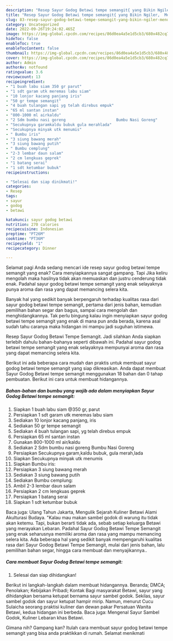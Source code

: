 ```yaml
---
description: "Resep Sayur Godog Betawi tempe semangit{ yang Bikin Ngiler,  Menu Buat lebaran"
title: "Resep Sayur Godog Betawi tempe semangit{ yang Bikin Ngiler,  Menu Buat lebaran"
slug: 83-resep-sayur-godog-betawi-tempe-semangit-yang-bikin-ngiler-menu-buat-lebaran
category: Uncategorized
date: 2022-09-26T19:24:02.465Z
image: https://img-global.cpcdn.com/recipes/86d0ea4a5e1d5cb3/680x482cq70/sayur-godog-betawi-tempe-semangit-foto-resep-utama.jpg
hideToc: false
enableToc: true
enableTocContent: false
thumbnail: https://img-global.cpcdn.com/recipes/86d0ea4a5e1d5cb3/680x482cq70/sayur-godog-betawi-tempe-semangit-foto-resep-utama.jpg
cover: https://img-global.cpcdn.com/recipes/86d0ea4a5e1d5cb3/680x482cq70/sayur-godog-betawi-tempe-semangit-foto-resep-utama.jpg
author: Admin
authorAv: notfound
ratingvalue: 3.6
reviewcount: 13
recipeingredient:
- "1 buah labu siam 350 gr parut"
- "1 sdt garam utk meremas labu siam"
- "10 lonjor kacang panjang iris"
- "50 gr tempe semangit"
- "4 buah tulangan sapi yg telah direbus empuk"
- "65 ml santan instan"
- "800-1000 ml airkaldu"
- "2 Sdm bumbu nasi goreng                      Bumbu Nasi Goreng"
- "Secukupnya garamkaldu bubuk gula merahlada"
- "Secukupnya minyak utk menumis"
- " Bumbu iris"
- "3 siung bawang merah"
- "3 siung bawang putih"
- " Bumbu cemplung"
- "2-3 lembar daun salam"
- "2 cm lengkuas geprek"
- "1 batang serai"
- "1 sdt ketumbar bubuk"
recipeinstructions:

- "Selesai dan siap dinikmati!"
categories:
- Resep
tags:
- sayur
- godog
- betawi

katakunci: sayur godog betawi 
nutrition: 270 calories
recipecuisine: Indonesian
preptime: "PT26M"
cooktime: "PT36M"
recipeyield: "1"
recipecategory: Dinner

---
```



Selamat pagi Anda sedang mencari ide resep sayur godog betawi tempe semangit yang enak? Cara menyiapkannya sangat gampang. Tapi Jika keliru mengolah maka hasilnya tidak akan memuaskan dan justru cenderung tidak enak. Padahal sayur godog betawi tempe semangit yang enak selayaknya punya aroma dan rasa yang dapat memancing selera kita.


Banyak hal yang sedikit banyak berpengaruh terhadap kualitas rasa dari sayur godog betawi tempe semangit, pertama dari jenis bahan, kemudian pemilihan bahan segar dan bagus, sampai cara mengolah dan menghidangkannya. Tak perlu bingung kalau ingin menyiapkan sayur godog betawi tempe semangit yang enak di mana pun anda berada, karena asal sudah tahu caranya maka hidangan ini mampu jadi suguhan istimewa.

Resep Sayur Godog Betawi Tempe Semangit. Jadi silahkan Anda siapkan terlebih dahulu bahan-bahanya seperti dibawah ini. Padahal sayur godog betawi tempe semangit yang enak selayaknya mempunyai aroma dan rasa yang dapat memancing selera kita.


Berikut ini ada beberapa cara mudah dan praktis untuk membuat sayur godog betawi tempe semangit yang siap dikreasikan. Anda dapat membuat Sayur Godog Betawi tempe semangit menggunakan 18 bahan dan 0 tahap pembuatan. Berikut ini cara untuk membuat hidangannya.

<!--inarticleads1-->

##### Bahan-bahan dan bumbu yang wajib ada dalam menyiapkan Sayur Godog Betawi tempe semangit:

1. Siapkan 1 buah labu siam @350 gr, parut
1. Persiapkan 1 sdt garam utk meremas labu siam
1. Sediakan 10 lonjor kacang panjang, iris
1. Sediakan 50 gr tempe semangit
1. Sediakan 4 buah tulangan sapi, yg telah direbus empuk
1. Persiapkan 65 ml santan instan
1. Gunakan 800-1000 ml air/kaldu
1. Sediakan 2 Sdm bumbu nasi goreng                      Bumbu Nasi Goreng
1. Persiapkan Secukupnya garam,kaldu bubuk, gula merah,lada
1. Siapkan Secukupnya minyak utk menumis
1. Siapkan  Bumbu iris:
1. Persiapkan 3 siung bawang merah
1. Sediakan 3 siung bawang putih
1. Sediakan  Bumbu cemplung:
1. Ambil 2-3 lembar daun salam
1. Persiapkan 2 cm lengkuas geprek
1. Persiapkan 1 batang serai
1. Siapkan 1 sdt ketumbar bubuk


Baca juga: Ulang Tahun Jakarta, Mengulik Sejarah Kuliner Betawi Alami Akulturasi Budaya. &#34;Kalau mau makan sambel godok di warung itu tidak akan ketemu. Tapi, bukan berarti tidak ada, sebab setiap keluarga Betawi yang merayakan Lebaran. Padahal Sayur Godog Betawi Tempe Semangit yang enak seharusnya memiliki aroma dan rasa yang mampu memancing selera kita. Ada beberapa hal yang sedikit banyak mempengaruhi kualitas rasa dari Sayur Godog Betawi Tempe Semangit, mulai dari jenis bahan, lalu pemilihan bahan segar, hingga cara membuat dan menyajikannya.. 

<!--inarticleads2-->

##### Cara membuat Sayur Godog Betawi tempe semangit:


1. Selesai dan siap dihidangkan!

Berikut ini langkah-langkah dalam membuat hidangannya. Beranda; DMCA; Penolakan; Kebijakan Pribadi; Kontak Bagi masyarakat Betawi, sayur yang dihidangkan bersama ketupat bernama sayur sambel godok. Sekilas, sayur sambel godok dan sayur ketupat hampir mirip. Namun, menurut Cucu Sulaicha seorang praktisi kuliner dan dewan pakar Persatuan Wanita Betawi, kedua hidangan ini berbeda. Baca juga: Mengenal Sayur Sambel Godok, Kuliner Lebaran khas Betawi. 

Gimana nih? Gampang kan? Itulah cara membuat sayur godog betawi tempe semangit yang bisa anda praktikkan di rumah. Selamat menikmati
